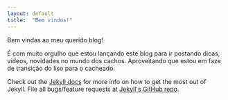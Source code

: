 ```yaml
---
layout: default
title:  "Bem vindos!"
---
```


Bem vindas ao meu querido blog!

É com muito orgulho que estou lançando este blog para ir postando dicas, videos, novidades no mundo dos cachos. Aproveitando que estou em faze de transição do liso para o cacheado.

Check out the [Jekyll docs][jekyll] for more info on how to get the most out of Jekyll. File all bugs/feature requests at [Jekyll's GitHub repo][jekyll-gh].

[jekyll-gh]: https://github.com/mojombo/jekyll
[jekyll]:    http://jekyllrb.com
